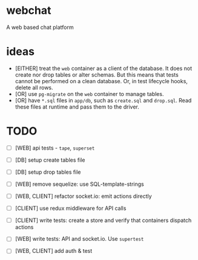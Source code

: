 # webchat
A web based chat platform

# ideas
- [EITHER] treat the `web` container as a client of the database. It does not create nor drop tables or alter schemas. But this means that tests cannot be performed on a clean database. Or, in test lifecycle hooks, delete all rows.
- [OR] use `pg-migrate` on the `web` container to manage tables. 
- [OR] have `*.sql` files in `app/db`, such as `create.sql` and `drop.sql`. Read these files at runtime and pass them to the driver. 

# TODO
- [ ] [WEB] api tests - `tape`, `superset`

- [ ] [DB] setup create tables file
- [ ] [DB] setup drop tables file
- [ ] [WEB] remove sequelize: use SQL-template-strings
- [ ] [WEB, CLIENT] refactor socket.io: emit actions directly
- [ ] [CLIENT] use redux middleware for API calls
- [ ] [CLIENT] write tests: create a store and verify that containers dispatch actions
- [ ] [WEB] write tests: API and socket.io. Use `supertest`
- [ ] [WEB, CLIENT] add auth & test